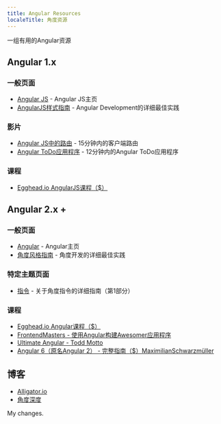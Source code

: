 ```yaml
---
title: Angular Resources
localeTitle: 角度资源
---
```

一组有用的Angular资源

## Angular 1.x

### 一般页面

*   [Angular JS](https://angularjs.org/) - Angular JS主页
*   [AngularJS样式指南](https://github.com/johnpapa/angular-styleguide/tree/master/a1) - Angular Development的详细最佳实践

### 影片

*   [Angular JS中的路由](https://www.youtube.com/watch?v=5uhZCc0j9RY) - 15分钟内的客户端路由
*   [Angular ToDo应用程序](https://www.youtube.com/watch?v=WuiHuZq_cg4) - 12分钟内的Angular ToDo应用程序

### 课程

*   [Egghead.io AngularJS课程（$）](https://egghead.io/browse/frameworks/angularjs)

## Angular 2.x +

### 一般页面

*   [Angular](https://angular.io/) - Angular主页
*   [角度风格指南](https://angular.io/guide/styleguide) - 角度开发的详细最佳实践

### 特定主题页面

*   [指令](http://www.sitepoint.com/practical-guide-angularjs-directives/) - 关于角度指令的详细指南（第1部分）

### 课程

*   [Egghead.io Angular课程（$）](https://egghead.io/browse/frameworks/angular)
*   [FrontendMasters - 使用Angular构建Awesomer应用程序](https://frontendmasters.com/courses/building-apps-angular)
*   [Ultimate Angular - Todd Motto](https://ultimateangular.com/)
*   [Angular 6（原名Angular 2） - 完整指南（$）MaximilianSchwarzmüller](https://www.udemy.com/the-complete-guide-to-angular-2/)

## 博客

*   [Alligator.io](https://alligator.io/angular/)
*   [角度深度](https://blog.angularindepth.com/tagged/angular)

My changes.
